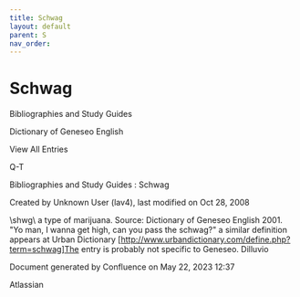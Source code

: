 ```yaml
---
title: Schwag
layout: default
parent: S
nav_order:
---
```


# Schwag

Bibliographies and Study Guides

Dictionary of Geneseo English

View All Entries

Q-T

Bibliographies and Study Guides : Schwag

Created by  Unknown User (lav4), last modified on Oct 28, 2008

\shwg\  a type of marijuana. Source: Dictionary of Geneseo English 2001. &quot;Yo man, I wanna get high, can you pass the schwag?&quot; a similar definition appears at Urban Dictionary [http://www.urbandictionary.com/define.php?term=schwag]The entry is probably not specific to Geneseo. Dilluvio

Document generated by Confluence on May 22, 2023 12:37

Atlassian
